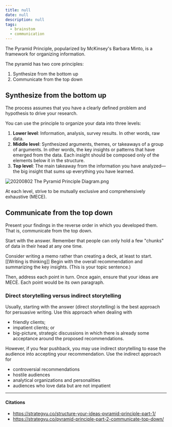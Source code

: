 ```yaml
---
title: null
date: null
description: null
tags:
  - brainstom
  - communication
---
```


The Pyramid Principle, popularized by McKinsey's Barbara Minto, is a framework for organizing information.

The pyramid has two core principles:

1.  Synthesize from the bottom up
2.  Communicate from the top down

## Synthesize from the bottom up

The process assumes that you have a clearly defined problem and hypothesis to drive your research.

You can use the principle to organize your data into three levels:

1.  **Lower level**: Information, analysis, survey results. In other words, raw data.
2.  **Middle level**: Synthesized arguments, themes, or takeaways of a group of arguments. In other words, the key insights or patterns that have emerged from the data. Each insight should be composed only of the elements below it in the structure.
3.  **Top level**: The main takeaway from the information you have analyzed—the big insight that sums up everything you have learned.

![20200802 The Pyramid Principle Diagram.png](https://publish-01.obsidian.md/access/5bf4c22f8416d93237aa3630d0fd9c7c/assets/20200802%20The%20Pyramid%20Principle%20Diagram.png)

At each level, strive to be mutually exclusive and comprehensively exhaustive (MECE).

## Communicate from the top down

Present your findings in the reverse order in which you developed them. That is, communicate from the top down.

Start with the answer. Remember that people can only hold a few "chunks" of data in their head at any one time.

Consider writing a memo rather than creating a deck, at least to start. [[Writing is thinking]] Begin with the overall recommendation and summarizing the key insights. (This is your topic sentence.)

Then, address each point in turn. Once again, ensure that your ideas are MECE. Each point would be its own paragraph.

### Direct storytelling versus indirect storytelling

Usually, starting with the answer (direct storytelling) is the best approach for persuasive writing. Use this approach when dealing with

-   friendly clients;
-   impatient clients; or
-   big-picture, strategic discussions in which there is already some acceptance around the proposed recommendations.

However, if you fear pushback, you may use indirect storytelling to ease the audience into accepting your recommendation. Use the indirect approach for

-   controversial recommendations
-   hostile audiences
-   analytical organizations and personalities
-   audiences who love data but are not impatient

---

#### Citations

-   https://strategyu.co/structure-your-ideas-pyramid-principle-part-1/
-   https://strategyu.co/pyramid-principle-part-2-communicate-top-down/
